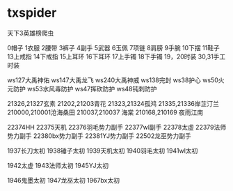 # txspider
天下3英雄榜爬虫

0帽子
1衣服
2腰带
3裤子
4副手
5武器
6玉佩
7项链
8肩膀
9手腕
10下摆
11鞋子
13上戒指
14下戒指
15上耳环
16下耳环
17上手镯
18下手镯
19，20时装
30,31手工时装

ws127大禹神佑
ws147大禹龙飞
ws240大禹神威
ws138完封
ws38护心
ws50火元防护
ws53水风毒防护
ws47挥砍防护
ws48钝刺防护

21326,21327玄素
21202,21203青花
21323,21324孤鸿
21335,21336岸芷汀兰
210000,210001沧海桑田
210037,210037 海棠
210168,210169 夜雨江南

22374HH
22375天机
22376羽毛势力副手
22377wl副手
22378太虚
22379法师势力副手
22380bx势力副手
22381YJ势力副手
22502龙巫势力副手


1937长刀太初
1938锤子太初
1939天机太初
1940羽毛太初
1941wl太初

1942太虚
1943法师太初
1945YJ太初

1946鬼墨太初
1947龙巫太初
1967bx太初





